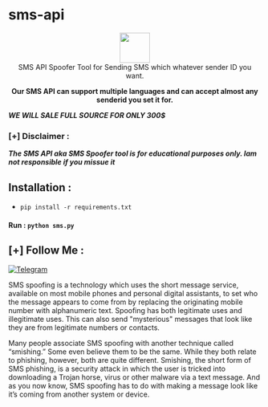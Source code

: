 # sms-api
<p align="center">
<img src="https://call.zspoof.com/icon.png" height="60"><br>
SMS API Spoofer Tool for Sending SMS which whatever sender ID you want.<br>
                                      
</p>
<p align="center"><b>Our SMS API can support multiple languages and can accept almost any senderid you set it for.</b></p>

***WE WILL SALE FULL SOURCE FOR ONLY 300$***

### [+] Disclaimer :
***The SMS API aka SMS Spoofer tool is for educational purposes only. Iam not responsible if you missue it***


## Installation :
* `pip install -r requirements.txt`

#### Run : `python sms.py`


## [+] Follow Me :

[![Telegram](https://img.shields.io/badge/Chat-Telegram-blue?style=for-the-badge&logo=telegram)](https://t.me/zspoof)

<p>SMS spoofing is a technology which uses the short message service, available on most mobile phones and personal digital assistants, to set who the message appears to come from by replacing the originating mobile number with alphanumeric text. Spoofing has both legitimate uses and illegitimate uses. This can also send "mysterious" messages that look like they are from legitimate numbers or contacts.</p>

<p>Many people associate SMS spoofing with another technique called “smishing.” Some even believe them to be the same. While they both relate to phishing, however, both are quite different. Smishing, the short form of SMS phishing, is a security attack in which the user is tricked into downloading a Trojan horse, virus or other malware via a text message. And as you now know, SMS spoofing has to do with making a message look like it’s coming from another system or device.</p>
